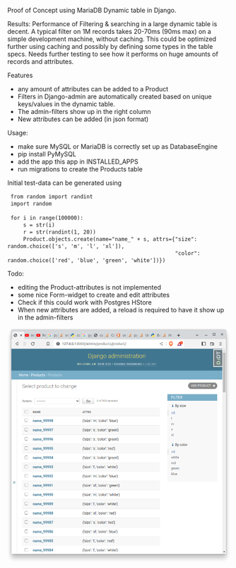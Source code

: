 

Proof of Concept using MariaDB Dynamic table in Django.

Results:
Performance of Filtering & searching in a large dynamic table is decent.
A typical filter on 1M records takes 20-70ms (90ms max) on a simple development machine, without caching.
This could be optimized further using caching and possibly by defining some types in the table specs.
Needs further testing to see how it performs on huge amounts of records and attributes.

Features
- any amount of attributes can be added to a Product
- Filters in Django-admin are automatically created based on unique keys/values in the dynamic table.
- The admin-filters show up in the right column
- New attributes can be added (in json format)


Usage:
- make sure MySQL or MariaDB is correctly set up as DatabaseEngine
- pip install PyMySQL
- add the app this app in INSTALLED_APPS
- run migrations to create the Products table


Initial test-data can be generated using

     from random import randint
     import random
    
     for i in range(100000):
         s = str(i)
         r = str(randint(1, 20))
         Product.objects.create(name="name_" + s, attrs={"size": random.choice(['s', 'm', 'l', 'xl']),
                                                         "color": random.choice(['red', 'blue', 'green', 'white'])})


Todo:
- editing the Product-attributes is not implemented
- some nice Form-widget to create and edit attributes
- Check if this could work with Postgres HStore 
- When new attributes are added, a reload is required to have it show up in the admin-filters


![](img/djangoadmin.png)